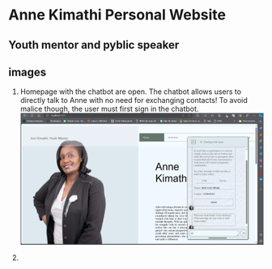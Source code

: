 # Anne Kimathi Personal Website

## Youth mentor and pyblic speaker

## images

1) Homepage with the chatbot are open. The chatbot allows users to directly talk to Anne with no need for exchanging contacts!
To avoid malice though, the user must first sign in the chatbot.
![Homepage with chatbot open](image.png)

2) 